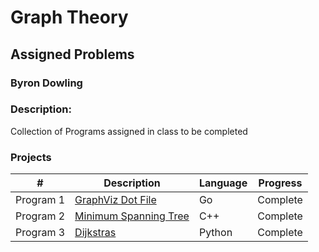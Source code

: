 # Graph Theory
## Assigned Problems
### Byron Dowling
### Description:
Collection of Programs assigned in class to be completed

### Projects

|       #        | Description                | Language | Progress    |
| :------------: | -------------------------- | -------- | ----------- |
| Program 1 | [GraphViz Dot File](https://github.com/Byron-Dowling/5323-Graph-Theory/tree/main/Assignments/Program%201)                 |    Go     |  Complete   |
| Program 2 | [Minimum Spanning Tree](https://github.com/Byron-Dowling/5323-Graph-Theory/tree/main/Assignments/Program%202)                 |    C++     |  Complete   |
| Program 3 | [Dijkstras](https://github.com/Byron-Dowling/5323-Graph-Theory/tree/main/Assignments/Program%203)                 |    Python     |  Complete   |
